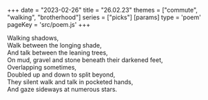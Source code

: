 +++
date = "2023-02-26"
title = "26.02.23"
themes = ["commute", "walking", "brotherhood"]
series = ["picks"]
[params]
  type = 'poem'
  pageKey = 'src/poem.js'
+++

Walking shadows,  
Walk between the longing shade,  
And talk between the leaning trees,  
On mud, gravel and stone beneath their darkened feet,  
Overlapping sometimes,  
Doubled up and down to split beyond,  
They silent walk and talk in pocketed hands,  
And gaze sideways at numerous stars.
